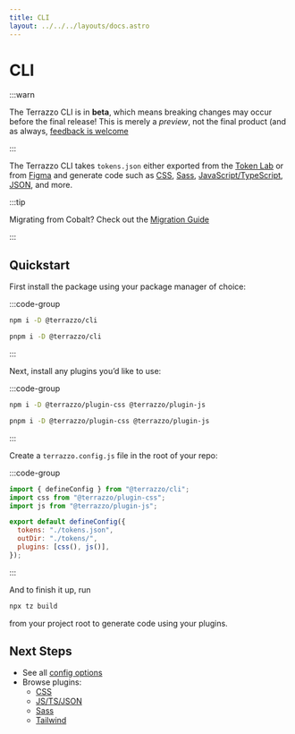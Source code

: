 ```yaml
---
title: CLI
layout: ../../../layouts/docs.astro
---
```


# CLI

:::warn

The Terrazzo CLI is in **beta**, which means breaking changes may occur before the final release! This is merely a _preview_, not the final product (and as always, [feedback is welcome](https://github.com/drwpow/cobalt-ui/issues/201)

:::

The Terrazzo CLI takes `tokens.json` either exported from the [Token Lab](/lab) or from [Figma](/docs/tokens) and generate code such as [CSS](/docs/cli/integrations/ss), [Sass](/docs/cli/integrations/sass), [JavaScript/TypeScript](/docs/cli/integrations/js), [JSON](/docs/cli/integrations/js), and more.

:::tip

Migrating from Cobalt? Check out the [Migration Guide](/docs/cli/migrating)

:::

## Quickstart

First install the package using your package manager of choice:

:::code-group

```sh [npm]
npm i -D @terrazzo/cli
```

```sh [pnpm]
pnpm i -D @terrazzo/cli
```

:::

Next, install any plugins you’d like to use:

:::code-group

```sh [npm]
npm i -D @terrazzo/plugin-css @terrazzo/plugin-js
```

```sh [pnpm]
pnpm i -D @terrazzo/plugin-css @terrazzo/plugin-js
```

:::

Create a `terrazzo.config.js` file in the root of your repo:

:::code-group

```js [terrazzo.config.js]
import { defineConfig } from "@terrazzo/cli";
import css from "@terrazzo/plugin-css";
import js from "@terrazzo/plugin-js";

export default defineConfig({
  tokens: "./tokens.json",
  outDir: "./tokens/",
  plugins: [css(), js()],
});
```

:::

And to finish it up, run

```sh
npx tz build
```

from your project root to generate code using your plugins.

## Next Steps

- See all [config options](/docs/cli/config)
- Browse plugins:
  - [CSS](/docs/cli/integrations/css)
  - [JS/TS/JSON](/docs/cli/integrations/js)
  - [Sass](/docs/cli/integrations/sass)
  - [Tailwind](/docs/cli/integrations/tailwind)
